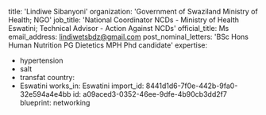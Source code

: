 title: 'Lindiwe Sibanyoni'
organization: 'Government of Swaziland Ministry of Health; NGO'
job_title: 'National Coordinator NCDs - Ministry of Health Eswatini; Technical Advisor - Action Against NCDs'
official_title: Ms
email_address: lindiwetsbdz@gmail.com
post_nominal_letters: 'BSc Hons Human Nutrition PG Dietetics MPH Phd candidate'
expertise:
  - hypertension
  - salt
  - transfat
country:
  - Eswatini
works_in: Eswatini
import_id: 8441d1d6-7f0e-442b-9fa0-32e594a4e4bb
id: a09aced3-0352-46ee-9dfe-4b90cb3dd2f7
blueprint: networking
